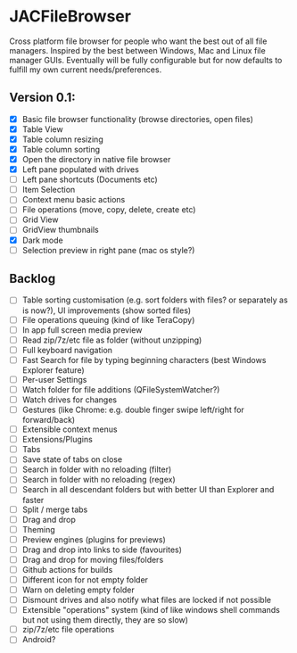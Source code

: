 # JACFileBrowser

Cross platform file browser for people who want the best out of all file managers. 
Inspired by the best between Windows, Mac and Linux file manager GUIs.
Eventually will be fully configurable but for now defaults to fulfill my own current needs/preferences.

## Version 0.1:
- [x] Basic file browser functionality (browse directories, open files)
- [x] Table View
- [x] Table column resizing 
- [x] Table column sorting
- [x] Open the directory in native file browser
- [x] Left pane populated with drives
- [ ] Left pane shortcuts (Documents etc)
- [ ] Item Selection
- [ ] Context menu basic actions
- [ ] File operations (move, copy, delete, create etc) 
- [ ] Grid View
- [ ] GridView thumbnails
- [x] Dark mode
- [ ] Selection preview in right pane (mac os style?)

## Backlog
- [ ] Table sorting customisation (e.g. sort folders with files? or separately as is now?), UI improvements (show sorted files)
- [ ] File operations queuing (kind of like TeraCopy)
- [ ] In app full screen media preview
- [ ] Read zip/7z/etc file as folder (without unzipping)
- [ ] Full keyboard navigation
- [ ] Fast Search for file by typing beginning characters (best Windows Explorer feature)
- [ ] Per-user Settings
- [ ] Watch folder for file additions (QFileSystemWatcher?)
- [ ] Watch drives for changes
- [ ] Gestures (like Chrome: e.g. double finger swipe left/right for forward/back)
- [ ] Extensible context menus
- [ ] Extensions/Plugins
- [ ] Tabs
- [ ] Save state of tabs on close
- [ ] Search in folder with no reloading (filter)
- [ ] Search in folder with no reloading (regex)
- [ ] Search in all descendant folders but with better UI than Explorer and faster 
- [ ] Split / merge tabs
- [ ] Drag and drop
- [ ] Theming
- [ ] Preview engines (plugins for previews)
- [ ] Drag and drop into links to side (favourites)
- [ ] Drag and drop for moving files/folders
- [ ] Github actions for builds
- [ ] Different icon for not empty folder 
- [ ] Warn on deleting empty folder
- [ ] Dismount drives and also notify what files are locked if not possible
- [ ] Extensible "operations" system (kind of like windows shell commands but not using them directly, they are so slow)
- [ ] zip/7z/etc file operations
- [ ] Android?

